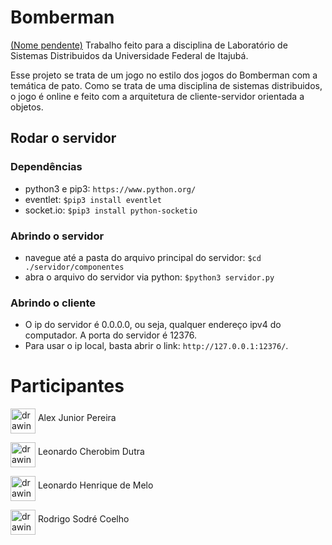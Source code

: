 # Bomberman
<ins>(Nome pendente)</ins>
Trabalho feito para a disciplina de Laboratório de Sistemas Distribuidos da Universidade Federal de Itajubá.

Esse projeto se trata de um jogo no estilo dos jogos do Bomberman com a temática de pato. Como se trata de uma disciplina de sistemas distribuidos, o jogo é online e feito com a arquitetura de cliente-servidor orientada a objetos.

## Rodar o servidor
### Dependências
- python3 e pip3: `https://www.python.org/`
- eventlet: `$pip3 install eventlet`
- socket.io: `$pip3 install python-socketio`

### Abrindo o servidor
- navegue até a pasta do arquivo principal do servidor:
`$cd ./servidor/componentes`
- abra o arquivo do servidor via python: `$python3 servidor.py`

### Abrindo o cliente
- O ip do servidor é 0.0.0.0, ou seja, qualquer endereço ipv4 do computador. A porta do servidor é 12376.
- Para usar o ip local, basta abrir o link: `http://127.0.0.1:12376/`.

# Participantes
<a href="https://github.com/wykke"><img src="https://avatars3.githubusercontent.com/u/38235118?s=460&v=4" alt="drawing" width="40" align="middle"/></a>
Alex Junior Pereira

<a href="https://github.com/leonardochd"><img src="https://avatars3.githubusercontent.com/u/38632342?s=460&v=4" alt="drawing" width="40" align="middle"/></a>
Leonardo Cherobim Dutra

<a href="https://github.com/Ceu152"><img src="https://avatars0.githubusercontent.com/u/43916660?s=460&v=4" alt="drawing" width="40" align="middle"/></a>
Leonardo Henrique de Melo 

<a href="https://github.com/rs-coelho"><img src="https://avatars2.githubusercontent.com/u/45881850?s=460&v=4" alt="drawing" width="40" align="middle"/></a>
Rodrigo Sodré Coelho